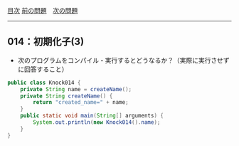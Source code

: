 [目次](../toc.md)
[前の問題](../013/README.md)　[次の問題](../015/README.md)


***
## 014：初期化子(3)

* 次のプログラムをコンパイル・実行するとどうなるか？（実際に実行させずに回答すること）

```java
public class Knock014 {
    private String name = createName();
    private String createName() {
        return "created_name=" + name;
    }
    public static void main(String[] arguments) {
        System.out.println(new Knock014().name);
    }
}
```

